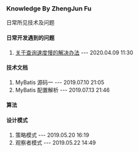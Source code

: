### Knowledge By ZhengJun Fu
日常所见技术及问题


#### 日常开发遇到的问题
1. [关于查询速度慢的解决办法](https://github.com/LuoJhno/knowledge/blob/master/doc/mysql/%E6%9F%A5%E8%AF%A2%E7%BC%93%E6%85%A2%E8%A7%A3%E5%86%B3%E5%8A%9E%E6%B3%95.md) --- 2020.04.09 11:30


#### 技术文档
1. MyBatis 源码一  --- 2019.07.10 21:05
1. MyBatis 配置解析  --- 2019.07.13 21:46

#### 算法

#### 设计模式
1. 策略模式   --- 2019.05.20 16:19
2. 观察者模式  --- 2019.05.22 14:49

